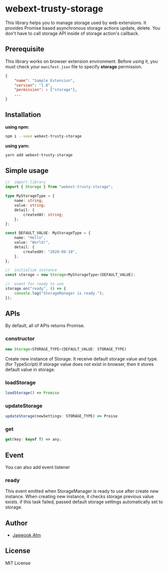 # webext-trusty-storage

This library helps you to manage storage used by web extensions. It provides Promise based asynchronous storage actions update, delete. You don't have to call storage API inside of storage action's callback.

## Prerequisite

This library works on browser extension environment. Before using it, you must check your `manifest.json` file to specify **storage** permission.

```json
{
    "name": "Sample Extension",
    "version": "1.0",
    "permission": : ["storage"],
    ...
}
```

## Installation

**using npm:**

```sh
npm i --save webext-trusty-storage
```

**using yarn:**

```sh
yarn add webext-trusty-storage
```

## Simple usage

```ts
//  import library
import { Storage } from "webext-trusty-storage";

type MyStorageType = {
    name: string;
    value: string;
    detail: {
        createdAt: string;
    };
};

const DEFAULT_VALUE: MyStorageType = {
    name: "Hello",
    value: "World!",
    detail: {
        createdAt: "2020-08-10",
    },
};

//  initialize instance
const storage = new Storage<MyStorageType>(DEFAULT_VALUE);

//  event for ready to use
storage.on("ready", () => {
    console.log("StorageManager is ready.");
});
```

## APIs

By default, all of APIs returns Promise.

### constructor

```ts
new Storage<STORAGE_TYPE>(DEFAULT_VALUE: STORAGE_TYPE)
```

Create new instance of Storage. It receive default storage value and type. (for TypeScript) If storage value does not exist in browser, then it stores default value in storage.

### loadStorage

```ts
loadStorage() => Promise
```

### updateStorage

```ts
updateStorage(newSettings: STORAGE_TYPE) => Proise
```

### get

```ts
get(key: keyof T) => any;
```

## Event

You can also add event listener

### ready

This event emitted when StorageManager is ready to use after create new instance. When creating new instance, it checks storage previous value exists. if this task failed, passed default storage settings automatically set to storage.

## Author

- [Jaewook Ahn](https://github.com/Jaewoook)

## License

MIT License